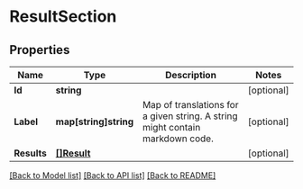 # ResultSection

## Properties

Name | Type | Description | Notes
------------ | ------------- | ------------- | -------------
**Id** | **string** |  | [optional] 
**Label** | **map[string]string** | Map of translations for a given string. A string might contain markdown code. | [optional] 
**Results** | [**[]Result**](Result.md) |  | [optional] 

[[Back to Model list]](../README.md#documentation-for-models) [[Back to API list]](../README.md#documentation-for-api-endpoints) [[Back to README]](../README.md)


